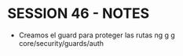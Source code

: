 # SESSION 46 - NOTES


- Creamos el guard para proteger las rutas
ng g g core/security/guards/auth

